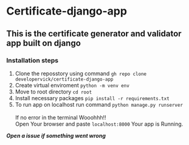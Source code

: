 # Certificate-django-app
## This is the certificate generator and validator app built on django

### Installation steps
1. Clone the reposstory using command `gh repo clone developervick/certificate-django-app`
2. Create virtual enviroment `python -m venv env`
3. Move to root directory `cd root`
4. Install necessary packages `pip install -r requirements.txt`
5. To run app on localhost run command `python manage.py runserver`
   <br>   
If no error in the terminal Wooohhh!!     
   Open Your browser and paste `localhost:8000` Your app is Running.


***Open a issue if something went wrong***
